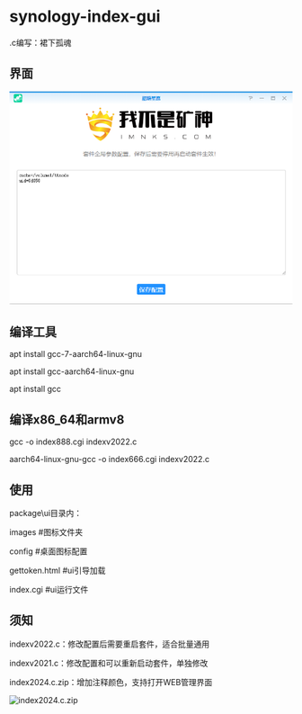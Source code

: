 # synology-index-gui

.c编写：裙下孤魂

## 界面

![screenshots](https://github.com/tbc0309/synolgy-index-gui/raw/main/demo.png)

## 编译工具
apt install gcc-7-aarch64-linux-gnu

apt install gcc-aarch64-linux-gnu

apt install gcc

## 编译x86_64和armv8
gcc -o index888.cgi indexv2022.c

aarch64-linux-gnu-gcc -o index666.cgi indexv2022.c

## 使用
package\ui目录内：

images #图标文件夹

config #桌面图标配置

gettoken.html #ui引导加载

index.cgi #ui运行文件

## 须知
indexv2022.c：修改配置后需要重启套件，适合批量通用

indexv2021.c：修改配置和可以重新启动套件，单独修改

index2024.c.zip：增加注释颜色，支持打开WEB管理界面

![index2024.c.zip](https://github.com/user-attachments/assets/92a880c5-3aad-4f30-97b9-37907ec7e20b)
